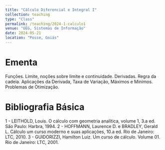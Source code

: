```yaml
---
title: "Cálculo Diferencial e Integral I"
collection: teaching
type: "Class"
permalink: /teaching/2024-1-calculo1
venue: "UEG, Sistemas de Informação"
date: 2024-05-21
location: "Posse, Goiás"
---
```


Ementa
======
Funções. Limite, noções sobre limite e continuidade. Derivadas. Regra da cadeia. Aplicações da Derivada, Taxa de Variação, Máximos e Mínimos. Problemas de
Otimização.

Bibliografia Básica
======

1 - LEITHOLD, Louis. O cálculo com geometria analítica, volume 1, 3.a ed. São Paulo: Harbra, 1994.
2 - HOFFMANN, Laurence D. e BRADLEY, Gerald L. Cálculo um curso moderno e suas aplicações, 10.a ed. Rio de Janeiro: LTC, 2010.
3 - GUIDORIZZI, Hamilton Luiz. Um curso de cálculo. Volume 01. Rio de Janeiro: LTC, 2001.
